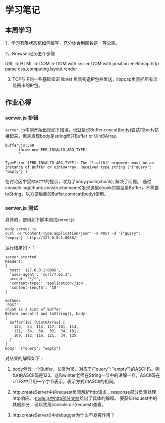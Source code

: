 # 学习笔记

## 本周学习
1，学习有限状态机如何编写，充分体会到函数是一等公民。

2，Browser经历五个步骤

URL  =>   HTML => DOM      =>       DOM with css => DOM with position => Bitmap
    http      parse   css_computing           layout                render

3. TCP与IP的一些基础知识
libnet 负责构造IP包并发送，libpcap负责抓所有流经网卡的IP包。


## 作业心得
### server.js 排错
`server.js`中刚开始出现如下错误，也就是说Buffer.concat(body)尝试将body拼接起来，但是发现body是string而非Buffer or Uint8Array.

```
buffer.js:569
      throw new ERR_INVALID_ARG_TYPE(
      ^

TypeError [ERR_INVALID_ARG_TYPE]: The "list[0]" argument must be an instance of Buffer or Uint8Array. Received type string ('{"query": "empty"}')
```

在讨论区中受`阿冰777`的提示，改为了body.push(chunk); 解决了问题。
通过console.log(chunk.constructor.name)发现这里chunk的类型是Buffer，不需要toString，以方便后面的Buffer.conncat(body)使用。

### server.js 测试
具体的，使用如下脚本测试server.js
```
node server.js
curl -H "Content-Type:application/json" -X POST -d '{"query": "empty"}' http://127.0.0.1:8088/
```

运行结果如下：
```
server started
headers:
{
  host: '127.0.0.1:8088',
  'user-agent': 'curl/7.65.3',
  accept: '*/*',
  'content-type': 'application/json',
  'content-length': '18'
}

method:
'POST'
chunk is a kind of Buffer
Before concat() and toString(), body:
[
  Buffer(18) [Uint8Array] [
    123,  34, 113, 117, 101, 114,
    121,  34,  58,  32,  34, 101,
    109, 112, 116, 121,  34, 125
  ]
]
body:  {"query": "empty"}
```

对结果的解释如下：
1. body包含一个Buffer，长度为18，对应于{"query": "empty"}的ASCII码。例如{的ASCII码是123。这和winter老师在String一节中的讲解一样，ASCII码在UTF8中只用一个字节表示，表示方式和ASCII的相同。

2. http.createServer中的request负责解析http请求；response部分负责处理http响应。
[node.js中http部分文档](https://nodejs.org/es/docs/guides/anatomy-of-an-http-transaction/)给出了具体的解释。
要获知request中的其他部分，可以使用console.dir(request)查看。

3. http.createServer()中debugger为什么不发挥作用？

